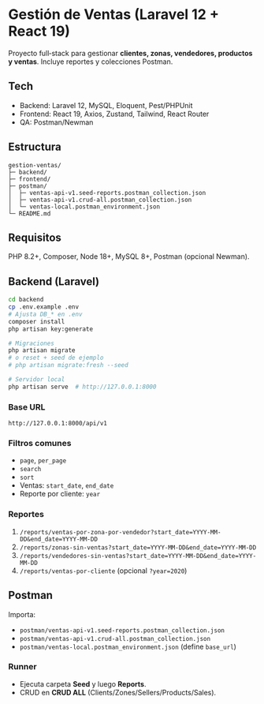 # Gestión de Ventas (Laravel 12 + React 19)

Proyecto full‑stack para gestionar **clientes, zonas, vendedores, productos y ventas**. Incluye reportes y colecciones Postman.

## Tech
- Backend: Laravel 12, MySQL, Eloquent, Pest/PHPUnit
- Frontend: React 19, Axios, Zustand, Tailwind, React Router
- QA: Postman/Newman

## Estructura
```
gestion-ventas/
├─ backend/
├─ frontend/
├─ postman/
│  ├─ ventas-api-v1.seed-reports.postman_collection.json
│  ├─ ventas-api-v1.crud-all.postman_collection.json
│  └─ ventas-local.postman_environment.json
└─ README.md
```

## Requisitos
PHP 8.2+, Composer, Node 18+, MySQL 8+, Postman (opcional Newman).

## Backend (Laravel)
```bash
cd backend
cp .env.example .env
# Ajusta DB_* en .env
composer install
php artisan key:generate

# Migraciones
php artisan migrate
# o reset + seed de ejemplo
# php artisan migrate:fresh --seed

# Servidor local
php artisan serve  # http://127.0.0.1:8000
```

### Base URL
`http://127.0.0.1:8000/api/v1`

### Filtros comunes
- `page`, `per_page`
- `search`
- `sort`
- Ventas: `start_date`, `end_date`
- Reporte por cliente: `year`

### Reportes
1) `/reports/ventas-por-zona-por-vendedor?start_date=YYYY-MM-DD&end_date=YYYY-MM-DD`  
2) `/reports/zonas-sin-ventas?start_date=YYYY-MM-DD&end_date=YYYY-MM-DD`  
3) `/reports/vendedores-sin-ventas?start_date=YYYY-MM-DD&end_date=YYYY-MM-DD`  
4) `/reports/ventas-por-cliente` (opcional `?year=2020`)


## Postman
Importa:
- `postman/ventas-api-v1.seed-reports.postman_collection.json`
- `postman/ventas-api-v1.crud-all.postman_collection.json`
- `postman/ventas-local.postman_environment.json` (define `base_url`)

### Runner
- Ejecuta carpeta **Seed** y luego **Reports**.
- CRUD en **CRUD ALL** (Clients/Zones/Sellers/Products/Sales).


